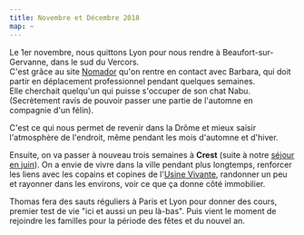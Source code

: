 ```yaml
---
title: Novembre et Décembre 2018
map: ~
---
```


Le 1er novembre, nous quittons Lyon pour nous rendre à Beaufort-sur-Gervanne, dans le sud du Vercors.  
C'est grâce au site [Nomador](http://nomador.com/) qu'on rentre en contact avec Barbara, qui doit partir en déplacement professionnel pendant quelques semaines.  
Elle cherchait quelqu'un qui puisse s'occuper de son chat Nabu. (Secrètement ravis de pouvoir passer une partie de l'automne en compagnie d'un félin).  

C'est ce qui nous permet de revenir dans la Drôme et mieux saisir l'atmosphère de l'endroit, même pendant les mois d'automne et d'hiver.

Ensuite, on va passer à nouveau trois semaines à **Crest** (suite à notre [séjour en juin](#2018-06)).
On a envie de vivre dans la ville pendant plus longtemps, renforcer les liens avec les copains et copines de l'[Usine Vivante][], randonner un peu et rayonner dans les environs, voir ce que ça donne côté immobilier.

Thomas fera des sauts réguliers à Paris et Lyon pour donner des cours, premier test de vie "ici et aussi un peu là-bas".
Puis vient le moment de rejoindre les familles pour la période des fêtes et du nouvel an.

[Usine Vivante]: https://www.usinevivante.org
